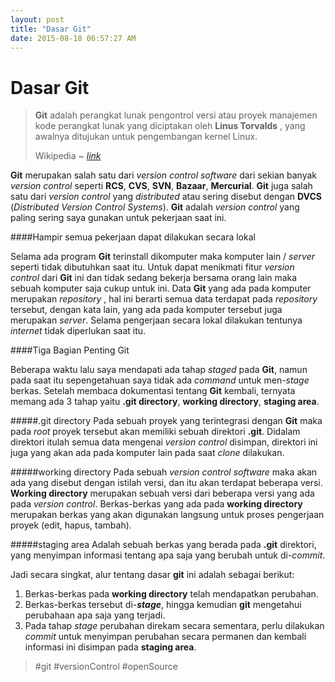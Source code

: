 ```yaml
---
layout: post
title: "Dasar Git"
date: 2015-08-18 06:57:27 AM
---
```


Dasar Git
=========

<blockquote>
    <p>
        <b>Git</b> adalah perangkat lunak pengontrol versi atau 
        proyek manajemen kode
        perangkat lunak yang diciptakan oleh <b>Linus Torvalds</b>
        , yang awalnya ditujukan
        untuk pengembangan kernel Linux.
    </p>
    <footer>
        Wikipedia
        ~
        <a href="https://id.wikipedia.org/wiki/Git"><cite title="Source Title">
            link
        </cite></a>
    </footer>
</blockquote>

**Git** merupakan salah satu dari _version control software_ dari sekian banyak
_version control_ seperti **RCS**, **CVS**, **SVN**, **Bazaar**, **Mercurial**.
**Git** juga salah satu dari _version control_ yang _distributed_ atau sering
disebut dengan **DVCS** (_Distributed Version Control Systems_). **Git** adalah
_version control_ yang paling sering saya gunakan untuk pekerjaan saat ini.

####Hampir semua pekerjaan dapat dilakukan secara lokal

Selama ada program **Git** terinstall dikomputer maka komputer lain / _server_
seperti tidak dibutuhkan saat itu. Untuk dapat menikmati fitur _version control_
dari **Git** ini dan tidak sedang bekerja bersama orang lain maka sebuah komputer
saja cukup untuk ini. Data **Git** yang ada pada komputer merupakan _repository_
, hal ini berarti semua data terdapat pada _repository_ tersebut, dengan kata
lain, yang ada pada komputer tersebut juga merupakan _server_. Selama pengerjaan
secara lokal dilakukan tentunya _internet_ tidak diperlukan saat itu.

####Tiga Bagian Penting Git

Beberapa waktu lalu saya mendapati ada tahap _staged_ pada **Git**, namun pada
saat itu sepengetahuan saya tidak ada _command_ untuk men-_stage_ berkas. Setelah
membaca dokumentasi tentang **Git** kembali, ternyata memang ada 3 tahap yaitu
**.git directory**, **working directory**, **staging area**.

#####.git directory
Pada sebuah proyek yang terintegrasi dengan **Git** maka pada _root_ proyek
tersebut akan memiliki sebuah direktori **.git**. Didalam direktori itulah semua
data mengenai _version control_ disimpan, direktori ini juga yang akan ada pada
komputer lain pada saat _clone_ dilakukan.

#####working directory
Pada sebuah _version control software_ maka akan ada yang disebut dengan istilah
versi, dan itu akan terdapat beberapa versi. **Working directory** merupakan
sebuah versi dari beberapa versi yang ada pada _version control_. Berkas-berkas
yang ada pada **working directory** merupakan berkas yang akan digunakan langsung
untuk proses pengerjaan proyek (edit, hapus, tambah).

#####staging area
Adalah sebuah berkas yang berada pada **.git** direktori, yang menyimpan informasi
tentang apa saja yang berubah untuk di-_commit_.

Jadi secara singkat, alur tentang dasar **git** ini adalah sebagai berikut:
1. Berkas-berkas pada **working directory** telah mendapatkan perubahan.
2. Berkas-berkas tersebut di-**_stage_**, hingga kemudian **git** mengetahui 
perubahaan apa saja yang terjadi.
3. Pada tahap _stage_ perubahan direkam secara sementara, perlu dilakukan _commit_
untuk menyimpan perubahan secara permanen dan kembali informasi ini disimpan pada
**staging area**.

>   #git #versionControl #openSource
